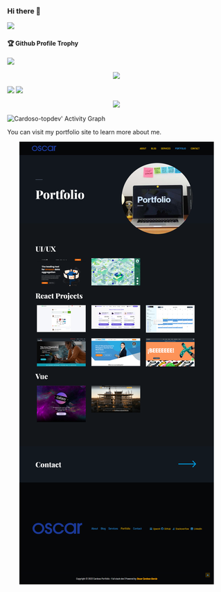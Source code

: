 ### Hi there 👋

![](https://komarev.com/ghpvc/?username=Cardoso-topdev)   <br />
<div>
  <h4>🏆 Github Profile Trophy</h4>
    <img src="https://github-profile-trophy.vercel.app/?username=Cardoso-topdev&column=8&theme=onedark"/>
</div>

<p  align="center">
<img src="https://user-images.githubusercontent.com/73097560/115834477-dbab4500-a447-11eb-908a-139a6edaec5c.gif">             
</p>

<p align="left">
  <img width="49.5%" src="https://github-readme-stats.vercel.app/api?username=Cardoso-topdev&show_icons=true&theme=blueberry&hide_border=true" />
  <img width="49.5%" src="https://github-readme-streak-stats.herokuapp.com/?user=Cardoso-topdev&theme=blueberry&hide_border=true" />
</p>

<p  align="center">
<img src="https://user-images.githubusercontent.com/73097560/115834477-dbab4500-a447-11eb-908a-139a6edaec5c.gif">             
</p>

![Cardoso-topdev' Activity Graph](https://activity-graph.herokuapp.com/graph?username=Cardoso-topdev&custom_title=Cardoso-topdev's%20Contribution%20Graph&theme=react-dark&bg_color=1a2d3d&hide_border=true&line=6dbef7&point=add7ff&color=27e8a7)

You can visit my portfolio site to learn more about me. 

<div align="center">
  <a href="https://cardosolandings.com/">
    <img
      alt="Learn the smart, efficient way to test any JavaScript application."
      src="imgs/portfolio2.png"
    />
  </a>
</div>
